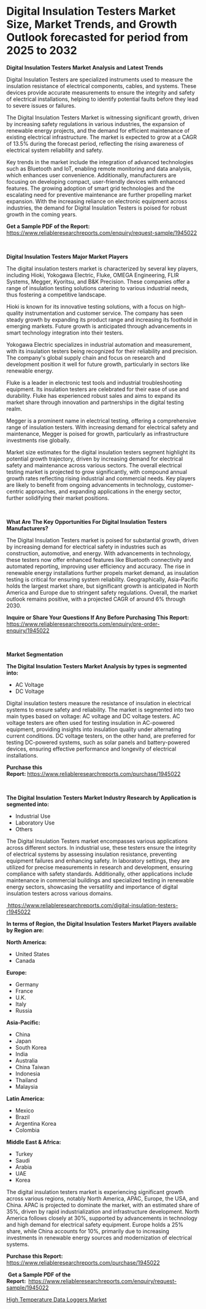<p><h1>Digital Insulation Testers Market Size, Market Trends, and Growth Outlook forecasted for period from 2025 to 2032</h1></p><p><strong>Digital Insulation Testers Market Analysis and Latest Trends</strong></p>
<p><p>Digital Insulation Testers are specialized instruments used to measure the insulation resistance of electrical components, cables, and systems. These devices provide accurate measurements to ensure the integrity and safety of electrical installations, helping to identify potential faults before they lead to severe issues or failures. </p><p>The Digital Insulation Testers Market is witnessing significant growth, driven by increasing safety regulations in various industries, the expansion of renewable energy projects, and the demand for efficient maintenance of existing electrical infrastructure. The market is expected to grow at a CAGR of 13.5% during the forecast period, reflecting the rising awareness of electrical system reliability and safety.</p><p>Key trends in the market include the integration of advanced technologies such as Bluetooth and IoT, enabling remote monitoring and data analysis, which enhances user convenience. Additionally, manufacturers are focusing on developing compact, user-friendly devices with enhanced features. The growing adoption of smart grid technologies and the escalating need for preventive maintenance are further propelling market expansion. With the increasing reliance on electronic equipment across industries, the demand for Digital Insulation Testers is poised for robust growth in the coming years.</p></p>
<p><strong>Get a Sample PDF of the Report:&nbsp;</strong> <a href="https://www.reliableresearchreports.com/enquiry/request-sample/1945022?utm_campaign=2221&utm_medium=2&utm_source=Github&utm_content=ia&utm_term=20022025&utm_id=digital-insulation-testers">https://www.reliableresearchreports.com/enquiry/request-sample/1945022</a></p>
<p>&nbsp;</p>
<p><strong>Digital Insulation Testers Major Market Players</strong></p>
<p><p>The digital insulation testers market is characterized by several key players, including Hioki, Yokogawa Electric, Fluke, OMEGA Engineering, FLIR Systems, Megger, Kyoritsu, and B&K Precision. These companies offer a range of insulation testing solutions catering to various industrial needs, thus fostering a competitive landscape.</p><p>Hioki is known for its innovative testing solutions, with a focus on high-quality instrumentation and customer service. The company has seen steady growth by expanding its product range and increasing its foothold in emerging markets. Future growth is anticipated through advancements in smart technology integration into their testers.</p><p>Yokogawa Electric specializes in industrial automation and measurement, with its insulation testers being recognized for their reliability and precision. The company's global supply chain and focus on research and development position it well for future growth, particularly in sectors like renewable energy.</p><p>Fluke is a leader in electronic test tools and industrial troubleshooting equipment. Its insulation testers are celebrated for their ease of use and durability. Fluke has experienced robust sales and aims to expand its market share through innovation and partnerships in the digital testing realm.</p><p>Megger is a prominent name in electrical testing, offering a comprehensive range of insulation testers. With increasing demand for electrical safety and maintenance, Megger is poised for growth, particularly as infrastructure investments rise globally.</p><p>Market size estimates for the digital insulation testers segment highlight its potential growth trajectory, driven by increasing demand for electrical safety and maintenance across various sectors. The overall electrical testing market is projected to grow significantly, with compound annual growth rates reflecting rising industrial and commercial needs. Key players are likely to benefit from ongoing advancements in technology, customer-centric approaches, and expanding applications in the energy sector, further solidifying their market positions.</p></p>
<p>&nbsp;</p>
<p><strong>What Are The Key Opportunities For Digital Insulation Testers Manufacturers?</strong></p>
<p><p>The Digital Insulation Testers market is poised for substantial growth, driven by increasing demand for electrical safety in industries such as construction, automotive, and energy. With advancements in technology, these testers now offer enhanced features like Bluetooth connectivity and automated reporting, improving user efficiency and accuracy. The rise in renewable energy installations further propels market demand, as insulation testing is critical for ensuring system reliability. Geographically, Asia-Pacific holds the largest market share, but significant growth is anticipated in North America and Europe due to stringent safety regulations. Overall, the market outlook remains positive, with a projected CAGR of around 6% through 2030.</p></p>
<p><strong>Inquire or Share Your Questions If Any Before Purchasing This Report:</strong> <a href="https://www.reliableresearchreports.com/enquiry/pre-order-enquiry/1945022?utm_campaign=2221&utm_medium=2&utm_source=Github&utm_content=ia&utm_term=20022025&utm_id=digital-insulation-testers">https://www.reliableresearchreports.com/enquiry/pre-order-enquiry/1945022</a></p>
<p>&nbsp;</p>
<p><strong>Market Segmentation</strong></p>
<p><strong>The Digital Insulation Testers Market Analysis by types is segmented into:</strong></p>
<p><ul><li>AC Voltage</li><li>DC Voltage</li></ul></p>
<p><p>Digital insulation testers measure the resistance of insulation in electrical systems to ensure safety and reliability. The market is segmented into two main types based on voltage: AC voltage and DC voltage testers. AC voltage testers are often used for testing insulation in AC-powered equipment, providing insights into insulation quality under alternating current conditions. DC voltage testers, on the other hand, are preferred for testing DC-powered systems, such as solar panels and battery-powered devices, ensuring effective performance and longevity of electrical installations.</p></p>
<p><strong>Purchase this Report:&nbsp;</strong><a href="https://www.reliableresearchreports.com/purchase/1945022?utm_campaign=2221&utm_medium=2&utm_source=Github&utm_content=ia&utm_term=20022025&utm_id=digital-insulation-testers">https://www.reliableresearchreports.com/purchase/1945022</a></p>
<p>&nbsp;</p>
<p><strong>The Digital Insulation Testers Market Industry Research by Application is segmented into:</strong></p>
<p><ul><li>Industrial Use</li><li>Laboratory Use</li><li>Others</li></ul></p>
<p><p>The Digital Insulation Testers market encompasses various applications across different sectors. In industrial use, these testers ensure the integrity of electrical systems by assessing insulation resistance, preventing equipment failures and enhancing safety. In laboratory settings, they are utilized for precise measurements in research and development, ensuring compliance with safety standards. Additionally, other applications include maintenance in commercial buildings and specialized testing in renewable energy sectors, showcasing the versatility and importance of digital insulation testers across various domains.</p></p>
<p><a href="https://www.reliableresearchreports.com/digital-insulation-testers-r1945022?utm_campaign=2221&utm_medium=2&utm_source=Github&utm_content=ia&utm_term=20022025&utm_id=digital-insulation-testers">&nbsp;https://www.reliableresearchreports.com/digital-insulation-testers-r1945022</a></p>
<p><strong>In terms of Region, the Digital Insulation Testers Market Players available by Region are:</strong></p>
<p>
    <p> <strong> North America: </strong>
        <ul>
            <li>United States</li>
            <li>Canada</li>
        </ul>
        </p> 
    <p> <strong> Europe: </strong>
        <ul>
            <li>Germany</li>
            <li>France</li>
            <li>U.K.</li>
            <li>Italy</li>
            <li>Russia</li>
        </ul>
        </p> 
    <p> <strong> Asia-Pacific: </strong>
        <ul>
            <li>China</li>
            <li>Japan</li>
            <li>South Korea</li>
            <li>India</li>
            <li>Australia</li>
            <li>China Taiwan</li>
            <li>Indonesia</li>
            <li>Thailand</li>
            <li>Malaysia</li>
        </ul>
        </p> 
    <p> <strong> Latin America: </strong>
        <ul>
            <li>Mexico</li>
            <li>Brazil</li>
            <li>Argentina Korea</li>
            <li>Colombia</li>
        </ul>
        </p> 
    <p> <strong> Middle East & Africa: </strong>
        <ul>
            <li>Turkey</li>
            <li>Saudi</li>
            <li>Arabia</li>
            <li>UAE</li>
            <li>Korea</li>
        </ul>
    </p>
    </p>
<p><p>The digital insulation testers market is experiencing significant growth across various regions, notably North America, APAC, Europe, the USA, and China. APAC is projected to dominate the market, with an estimated share of 35%, driven by rapid industrialization and infrastructure development. North America follows closely at 30%, supported by advancements in technology and high demand for electrical safety equipment. Europe holds a 25% share, while China accounts for 10%, primarily due to increasing investments in renewable energy sources and modernization of electrical systems.</p></p>
<p><strong>Purchase this Report: </strong><a href="https://www.reliableresearchreports.com/purchase/1945022?utm_campaign=2221&utm_medium=2&utm_source=Github&utm_content=ia&utm_term=20022025&utm_id=digital-insulation-testers">https://www.reliableresearchreports.com/purchase/1945022</a></p>
<p>&nbsp;<strong>Get a Sample PDF of the Report:&nbsp;&nbsp;</strong><a href="https://www.reliableresearchreports.com/enquiry/request-sample/1945022?utm_campaign=2221&utm_medium=2&utm_source=Github&utm_content=ia&utm_term=20022025&utm_id=digital-insulation-testers">https://www.reliableresearchreports.com/enquiry/request-sample/1945022</a></p>
<p><strong></strong></p>
<p><p><a href="https://github.com/klindsey95/Market-Research-Report-List-1/blob/main/high-temperature-data-loggers-market.md?utm_campaign=2221&utm_medium=2&utm_source=Github&utm_content=ia&utm_term=20022025&utm_id=digital-insulation-testers">High Temperature Data Loggers Market</a></p></p>